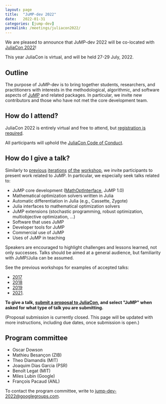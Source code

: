 ```yaml
---
layout: page
title:  "JuMP-dev 2022"
date:   2022-01-31
categories: [jump-dev]
permalink: /meetings/juliacon2022/
---
```


We are pleased to announce that JuMP-dev 2022 will be co-located with
[JuliaCon 2022](https://juliacon.org/20212)!

This year JuliaCon is virtual, and will be held 27-29 July, 2022.

## Outline

The purpose of JuMP-dev is to bring together students, researchers, and
practitioners with interests in the methodological, algorithmic, and software aspects of
[JuMP](https://github.com/jump-dev/JuMP.jl) and related packages. In particular,
we invite new contributors and those who have not met the core development team.

## How do I attend?

JuliaCon 2022 is entirely virtual and free to attend, but
[registration is required](https://juliacon.org/2022/tickets/).

All participants will uphold the [JuliaCon Code of Conduct](https://juliacon.org/2022/coc/).

## How do I give a talk?

Similarly to [previous](/meetings/mit2017) [iterations](/meetings/bordeaux2018)
[of the](/meetings/santiago2019) [workshop](/meetings/juliacon2021), we invite
participants to present work related to JuMP. In particular, we especially seek
talks related to:

- JuMP core development ([MathOptInterface](https://github.com/JuliaOpt/MathOptInterface.jl), JuMP 1.0)
- Mathematical optimization solvers written in Julia
- Automatic differentiation in Julia (e.g., Cassette, Zygote)
- Julia interfaces to mathematical optimization solvers
- JuMP extensions (stochastic programming, robust optimization, multiobjective optimization, ...)
- Software that uses JuMP
- Developer tools for JuMP
- Commercial use of JuMP
- Uses of JuMP in teaching

Speakers are encouraged to highlight challenges and lessons learned, not only
successes. Talks should be aimed at a general audience, but familiarity with
JuMP/Julia can be assumed.

See the previous workshops for examples of accepted talks:
 * [2017](/meetings/mit2017/)
 * [2018](/meetings/bordeaux2018/)
 * [2019](/meetings/santiago2019)
 * [2021](/meetings/juliacon2021).

**To give a talk, [submit a proposal to JuliaCon](https://juliacon.org/2022/proposal/),
and select "JuMP" when asked for what type of talk you are submitting.**

(Proposal submission is currently closed. This page will be updated with more
instructions, including due dates, once submission is open.)

## Program committee

 * Oscar Dowson
 * Mathieu Besançon (ZIB)
 * Theo Diamandis (MIT)
 * Joaquim Dias Garcia (PSR)
 * Benoît Legat (MIT)
 * Miles Lubin (Google)
 * François Pacaud (ANL)

To contact the program committee, write to [jump-dev-2022@googlegroups.com](mailto:jump-dev-2022@googlegroups.com).
